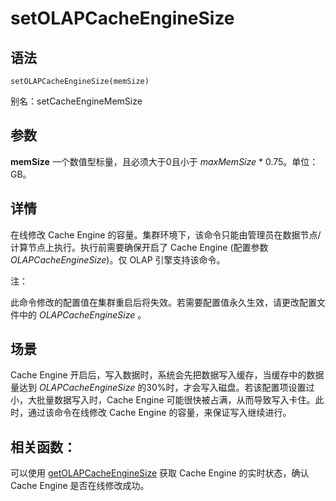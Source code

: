 # setOLAPCacheEngineSize

## 语法

`setOLAPCacheEngineSize(memSize)`

别名：setCacheEngineMemSize

## 参数

**memSize** 一个数值型标量，且必须大于0且小于 *maxMemSize* \* 0.75。单位：GB。

## 详情

在线修改 Cache Engine 的容量。集群环境下，该命令只能由管理员在数据节点/计算节点上执行。执行前需要确保开启了 Cache Engine (配置参数
*OLAPCacheEngineSize*)。仅 OLAP 引擎支持该命令。

注：

此命令修改的配置值在集群重启后将失效。若需要配置值永久生效，请更改配置文件中的
*OLAPCacheEngineSize* 。

## 场景

Cache Engine 开启后，写入数据时，系统会先把数据写入缓存，当缓存中的数据量达到 *OLAPCacheEngineSize*
的30%时，才会写入磁盘。若该配置项设置过小，大批量数据写入时，Cache Engine 可能很快被占满，从而导致写入卡住。此时，通过该命令在线修改 Cache
Engine 的容量，来保证写入继续进行。

## 相关函数：

可以使用 [getOLAPCacheEngineSize](../g/getOLAPCacheEngineSize.md) 获取 Cache Engine 的实时状态，确认 Cache Engine
是否在线修改成功。

